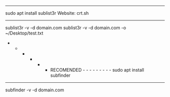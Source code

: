 - - - - - - - - - - - - - - - - - - - - -
sudo apt install sublist3r
Website: crt.sh
- - - - - - - - - - - - - - - - - - - - -

sublist3r -v -d domain.com
sublist3r -v -d domain.com -o ~/Desktop/test.txt

- - - - - - RECOMENDED - - - - - - - - -
sudo apt install subfinder
- - - - - - - - - - - - - - - - - - - - -
subfinder -v -d domain.com